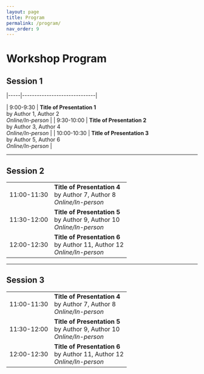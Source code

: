 ```yaml
---
layout: page
title: Program
permalink: /program/
nav_order: 9
---
```

# Workshop Program

## Session 1

|-----|------------------------------|

| 9:00-9:30   | **Title of Presentation 1**<br/>by Author 1, Author 2<br/>*Online/In-person* |
| 9:30-10:00 | **Title of Presentation 2**<br/>by Author 3, Author 4<br/>*Online/In-person* |
| 10:00-10:30 | **Title of Presentation 3**<br/>by Author 5, Author 6<br/>*Online/In-person* |

---

## Session 2

|     |                              |
|-----|------------------------------|
| 11:00-11:30   | **Title of Presentation 4**<br/>by Author 7, Author 8<br/>*Online/In-person* |
| 11:30-12:00 | **Title of Presentation 5**<br/>by Author 9, Author 10<br/>*Online/In-person* |
| 12:00-12:30 | **Title of Presentation 6**<br/>by Author 11, Author 12<br/>*Online/In-person* |

---

## Session 3

|     |                              |
|-----|------------------------------|
| 11:00-11:30   | **Title of Presentation 4**<br/>by Author 7, Author 8<br/>*Online/In-person* |
| 11:30-12:00 | **Title of Presentation 5**<br/>by Author 9, Author 10<br/>*Online/In-person* |
| 12:00-12:30 | **Title of Presentation 6**<br/>by Author 11, Author 12<br/>*Online/In-person* |
